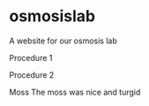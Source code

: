 osmosislab
==========

A website for our osmosis lab

Procedure 1

Procedure 2

Moss
The moss was nice and turgid

